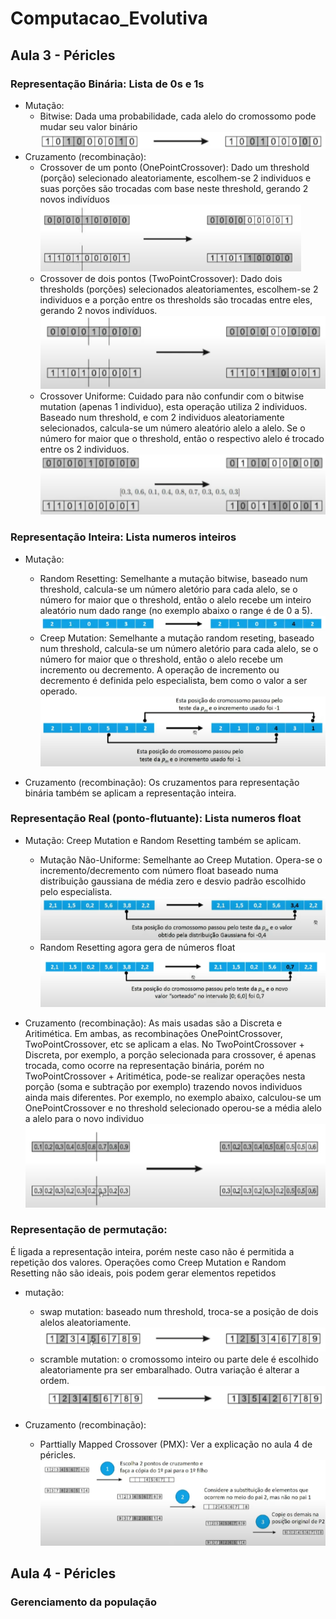 # Computacao_Evolutiva

## Aula 3 - Péricles

### Representação Binária: Lista de 0s e 1s

* Mutação: 
    - Bitwise: Dada uma probabilidade, cada alelo do cromossomo pode mudar seu valor binário
    ![](./assets/mutation_bitwise.png)
* Cruzamento (recombinação):
    - Crossover de um ponto (OnePointCrossover): Dado um threshold (porção) selecionado aleatoriamente, escolhem-se 2 individuos e suas porções são trocadas com base neste threshold, gerando 2 novos indivíduos
    ![](./assets/onepointcrossover.png)
    - Crossover de dois pontos (TwoPointCrossover): Dado dois thresholds (porções) selecionados aleatoriamentes, escolhem-se 2 individuos e a porção entre os thresholds são trocadas entre eles, gerando 2 novos indivíduos.
    ![](./assets/twopointcrossover.png)
    - Crossover Uniforme: Cuidado para não confundir com o bitwise mutation (apenas 1 individuo), esta operação utiliza 2 individuos. Baseado num threshold, e com 2 individuos aleatoriamente selecionados, calcula-se um número aleatório alelo a alelo. Se o número for maior que o threshold, então o respectivo alelo é trocado entre os 2 individuos.     
    ![](./assets/uniformcrossover.png)


### Representação Inteira: Lista numeros inteiros

* Mutação:
    - Random Resetting: Semelhante a mutação bitwise, baseado num threshold, calcula-se um número aletório para cada alelo, se o número for maior que o threshold, então o alelo recebe um inteiro aleatório num dado range (no exemplo abaixo o range é de 0 a 5).
    ![](./assets/mutation_random_resseting.png)
    - Creep Mutation: Semelhante a mutação random reseting, baseado num threshold, calcula-se um número aletório para cada alelo, se o número for maior que o threshold, então o alelo recebe um incremento ou decremento. A operação de incremento ou decremento é definida pelo especialista, bem como o valor a ser operado.
    ![](./assets/mutation_creep_mutation.png)

* Cruzamento (recombinação): Os cruzamentos para representação binária também se aplicam a representação inteira.

### Representação Real (ponto-flutuante): Lista numeros float
    
* Mutação: Creep Mutation e Random Resetting também se aplicam. 
    - Mutação Não-Uniforme: Semelhante ao Creep Mutation. Opera-se o incremento/decremento com número float baseado numa distribuição gaussiana de média zero e desvio padrão escolhido pelo especialista. 
    ![](./assets/mutation_non_uniform_float.png)
    - Random Resetting agora gera de números float
    ![](./assets/mutation_random_resseting_float.png)

* Cruzamento (recombinação): As mais usadas são a Discreta e Aritimética. Em ambas, as recombinações OnePointCrossover, TwoPointCrossover, etc se aplicam a elas. No TwoPointCrossover + Discreta, por exemplo, a porção selecionada para crossover, é apenas trocada, como ocorre na representação binária, porém no TwoPointCrossover + Aritimética, pode-se realizar operações nesta porção (soma e subtração por exemplo) trazendo novos individuos ainda mais diferentes. Por exemplo, no exemplo abaixo, calculou-se um OnePointCrossover e no threshold selecionado operou-se a média alelo a alelo para o novo individuo
![](./assets/crossover_float_aritimethic.png)

### Representação de permutação: 

É ligada a representação inteira, porém neste caso não é permitida a repetição dos valores. Operações como Creep Mutation e Random Resetting não são ideais, pois podem gerar elementos repetidos

* mutação:
    - swap mutation: baseado num threshold, troca-se a posição de dois alelos aleatoriamente.
    ![](./assets/mutation_swap.png)
    - scramble mutation: o cromossomo inteiro ou parte dele é escolhido aleatoriamente pra ser embaralhado. Outra variação é alterar a ordem.       
    ![](./assets/mutation_scramble.png)

* Cruzamento (recombinação): 
    - Parttially Mapped Crossover (PMX): Ver a explicação no aula 4 de péricles.
    ![](./assets/pmx.png)

## Aula 4 - Péricles

### Gerenciamento da população


